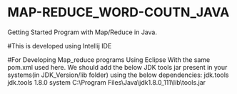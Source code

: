 # MAP-REDUCE_WORD-COUTN_JAVA
Getting Started Program with Map/Reduce in Java.

#This is developed using Intellij IDE

#For Developing Map_reduce programs Using Eclipse
With the same pom.xml used here. We should add the below JDK tools jar present in your systems(in JDK_Version/lib folder) using the below
dependencies:
<dependency>
<groupId>jdk.tools</groupId>
<artifactId>jdk.tools</artifactId>
<version>1.8.0</version>
<scope>system</scope>
<systemPath>C:\Program Files\Java\jdk1.8.0_111\lib\tools.jar</systemPath>
</dependency>

